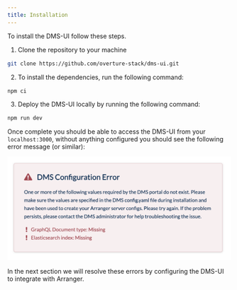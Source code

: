 ```yaml
---
title: Installation
---
```


To install the DMS-UI follow these steps.


1. Clone the repository to your machine

```bash
git clone https://github.com/overture-stack/dms-ui.git
```

2. To install the dependencies, run the following command:

```bash
npm ci
```

3. Deploy the DMS-UI locally by running the following command:

```bash
npm run dev
```

Once complete you should be able to access the DMS-UI from your `localhost:3000`, without anything configured you should see the following error message (or similar):

![Entity](../assets/configerror.png 'Error')

In the next section we will resolve these errors by configuring the DMS-UI to integrate with Arranger.